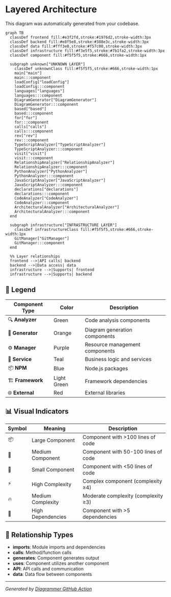 # Layered Architecture

This diagram was automatically generated from your codebase.



```mermaid
graph TB
  classDef frontend fill:#e3f2fd,stroke:#1976d2,stroke-width:3px
  classDef backend fill:#e8f5e8,stroke:#388e3c,stroke-width:3px
  classDef data fill:#fff3e0,stroke:#f57c00,stroke-width:3px
  classDef infrastructure fill:#f3e5f5,stroke:#7b1fa2,stroke-width:3px
  classDef component fill:#f5f5f5,stroke:#666,stroke-width:1px

  subgraph unknown["UNKNOWN LAYER"]
    classDef unknownClass fill:#f5f5f5,stroke:#666,stroke-width:1px
    main["main"]
    main:::component
    loadConfig["loadConfig"]
    loadConfig:::component
    languages["languages"]
    languages:::component
    DiagramGenerator["DiagramGenerator"]
    DiagramGenerator:::component
    based["based"]
    based:::component
    for["for"]
    for:::component
    calls["calls"]
    calls:::component
    rev["rev"]
    rev:::component
    TypeScriptAnalyzer["TypeScriptAnalyzer"]
    TypeScriptAnalyzer:::component
    visit["visit"]
    visit:::component
    RelationshipAnalyzer["RelationshipAnalyzer"]
    RelationshipAnalyzer:::component
    PythonAnalyzer["PythonAnalyzer"]
    PythonAnalyzer:::component
    JavaScriptAnalyzer["JavaScriptAnalyzer"]
    JavaScriptAnalyzer:::component
    declarations["declarations"]
    declarations:::component
    CodeAnalyzer["CodeAnalyzer"]
    CodeAnalyzer:::component
    ArchitecturalAnalyzer["ArchitecturalAnalyzer"]
    ArchitecturalAnalyzer:::component
  end

  subgraph infrastructure["INFRASTRUCTURE LAYER"]
    classDef infrastructureClass fill:#f5f5f5,stroke:#666,stroke-width:1px
    GitManager["GitManager"]
    GitManager:::component
  end

  %% Layer relationships
  frontend -->|API calls| backend
  backend -->|Data access| data
  infrastructure -->|Supports| frontend
  infrastructure -->|Supports| backend

```

## 🎨 Legend

| Component Type | Color | Description |
|---|---|---|
| 🔍 **Analyzer** | Green | Code analysis components |
| 🎨 **Generator** | Orange | Diagram generation components |
| ⚙️ **Manager** | Purple | Resource management components |
| 🔧 **Service** | Teal | Business logic and services |
| 📦 **NPM** | Blue | Node.js packages |
| 🏗️ **Framework** | Light Green | Framework dependencies |
| 🌐 **External** | Red | External libraries |

## 📊 Visual Indicators

| Symbol | Meaning | Description |
|---|---|---|
| 📦 | Large Component | Component with >100 lines of code |
| 📄 | Medium Component | Component with 50-100 lines of code |
| 📝 | Small Component | Component with <50 lines of code |
| ⚡ | High Complexity | Complex component (complexity ≥4) |
| 🔥 | Medium Complexity | Moderate complexity (complexity ≥3) |
| 🔗 | High Dependencies | Component with >5 dependencies |

## 🔗 Relationship Types

- **imports**: Module imports and dependencies
- **calls**: Method/function calls
- **generates**: Component generates output
- **uses**: Component utilizes another component
- **API**: API calls and communication
- **data**: Data flow between components


---
*Generated by [Diagrammer GitHub Action](https://github.com/samjhill/diagrammer)*
